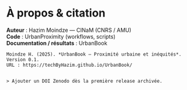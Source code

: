 ﻿# À propos & citation

**Auteur** : Hazim Moindze — CINaM (CNRS / AMU)  
**Code** : UrbanProximity (workflows, scripts)  
**Documentation / résultats** : UrbanBook

```{admonition} Citer ce livre
Moindze H. (2025). *UrbanBook — Proximité urbaine et inéquités*. Version 0.1.  
URL : https://techByHazim.github.io/UrbanBook/


> Ajouter un DOI Zenodo dès la première release archivée.

```